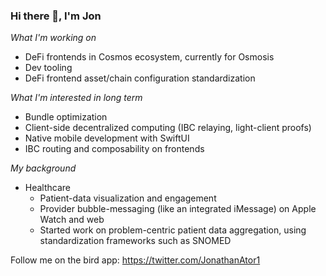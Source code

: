 ### Hi there 👋, I'm Jon

_What I'm working on_
* DeFi frontends in Cosmos ecosystem, currently for Osmosis
* Dev tooling
* DeFi frontend asset/chain configuration standardization

_What I'm interested in long term_
* Bundle optimization
* Client-side decentralized computing (IBC relaying, light-client proofs)
* Native mobile development with SwiftUI
* IBC routing and composability on frontends

_My background_
* Healthcare
  * Patient-data visualization and engagement
  * Provider bubble-messaging (like an integrated iMessage) on Apple Watch and web
  * Started work on problem-centric patient data aggregation, using standardization frameworks such as SNOMED


Follow me on the bird app: https://twitter.com/JonathanAtor1

<!--
**jonator/jonator** is a ✨ _special_ ✨ repository because its `README.md` (this file) appears on your GitHub profile.

Here are some ideas to get you started:

- 🔭 I’m currently working on ...
- 🌱 I’m currently learning ...
- 👯 I’m looking to collaborate on ...
- 🤔 I’m looking for help with ...
- 💬 Ask me about ...
- 📫 How to reach me: ...
- 😄 Pronouns: ...
- ⚡ Fun fact: ...
-->
